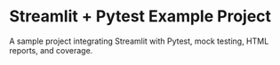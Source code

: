 # Streamlit + Pytest Example Project

A sample project integrating Streamlit with Pytest, mock testing, HTML reports, and coverage.
